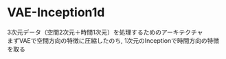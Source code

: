 # VAE-Inception1d
3次元データ（空間2次元＋時間1次元）を処理するためのアーキテクチャ  
まずVAEで空間方向の特徴に圧縮したのち, 1次元のInceptionで時間方向の特徴を取る  
